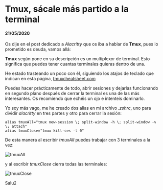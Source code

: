 # **Tmux**, sácale más partido a la terminal
#### 21/05/2020

Os dije en el post dedicado a *Alacritty* que os iba a hablar de **Tmux**, pues lo prometido es deuda, vamos allá:

**Tmux** según pone en su descripción es un multiplexor de terminal. Esto significa que puedes tener cuantas terminales quieras dentro de una.

He estado trasteando un poco con él, siguiendo los atajos de teclado que indican en esta página, [tmuxcheatsheet.com](http://tmuxcheatsheet.com)

Puedes hacer prácticamente de todo, abrir sesiones y dejarlas funcionando en segundo plano después de cerrar la terminal es una de las más interesantes. Os recomiendo que echéis un ojo e intenteis dominarlo.

Yo soy más vago, me he creado dos alias en mi archivo *.zshrc*, uno para dividir *alacritty* en tres partes y otro para cerrar la sesión:

    alias tmuxAll="tmux new-session \; split-window -h \; split-window -v \; attach"
    alias tmuxClose="tmux kill-ses -t 0"

De esta manera al escribir *tmuxAll* puedes trabajar con 3 terminales a la vez:

![tmuxAll](https://silly-goldberg-68d2eb.netlify.com/tmux-sacale-mas-partido/tmux.png   "TmuxAll")

y al escribir *tmuxClose* cierra todas las terminales:

![tmuxClose](https://silly-goldberg-68d2eb.netlify.com/tmux-sacale-mas-partido/tmuxClose.png   "TmuxClose")

Salu2
